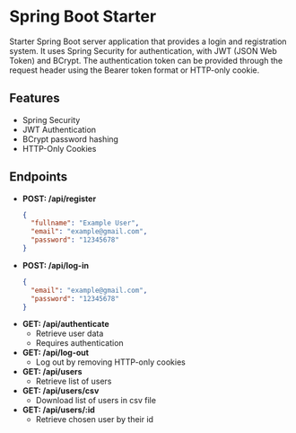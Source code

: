 # Spring Boot Starter
Starter Spring Boot server application that provides a login and registration system.
It uses Spring Security for authentication, with JWT (JSON Web Token) and BCrypt.
The authentication token can be provided through the request header using the Bearer token format or HTTP-only cookie.


## Features
- Spring Security
- JWT Authentication
- BCrypt password hashing
- HTTP-Only Cookies


## Endpoints
- **POST: /api/register**
  ```json
  {
    "fullname": "Example User",
    "email": "example@gmail.com",
    "password": "12345678"
  }
  ```
- **POST: /api/log-in**
  ```json
  {
    "email": "example@gmail.com",
    "password": "12345678"
  }
  ```
- **GET: /api/authenticate**
  - Retrieve user data
  - Requires authentication
- **GET: /api/log-out**
  - Log out by removing HTTP-only cookies
- **GET: /api/users**
  - Retrieve list of users
- **GET: /api/users/csv**
  - Download list of users in csv file
- **GET: /api/users/:id**
  - Retrieve chosen user by their id